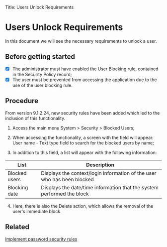 Title: Users Unlock Requirements

# Users Unlock Requirements

In this document we will see the necessary requirements to unlock a user.

## Before getting started

- [x]	The administrator must have enabled the User Blocking rule, contained in the Security Policy record;
- [x]	The user must be prevented from accessing the application due to the use of the user blocking rule.

## Procedure

From version 9.1.2.24, new security rules have been added which led to the inclusion of this functionality.

1. Access the main menu System \> Security \> Blocked Users;

2. When accessing the functionality, a screen with the field will appear: User name - Text type field to search for the blocked users by name;

3. In addition to this field, a list will appear with the following information:

|List|Description|
|-----|---------|
|Blocked users|Displays the context/login information of the user who has been blocked|
|Blocking date|Displays the date/time information that the system performed the block|

4. Here, there is also the Delete action, which allows the removal of the user's immediate block.

## Related

[Implement password security rules](/en-us/citsmart-platform-9/platform-administration/security/implement-password-security-rules.html)


